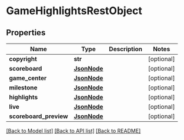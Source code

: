 # GameHighlightsRestObject

## Properties
Name | Type | Description | Notes
------------ | ------------- | ------------- | -------------
**copyright** | **str** |  | [optional] 
**scoreboard** | [**JsonNode**](JsonNode.md) |  | [optional] 
**game_center** | [**JsonNode**](JsonNode.md) |  | [optional] 
**milestone** | [**JsonNode**](JsonNode.md) |  | [optional] 
**highlights** | [**JsonNode**](JsonNode.md) |  | [optional] 
**live** | [**JsonNode**](JsonNode.md) |  | [optional] 
**scoreboard_preview** | [**JsonNode**](JsonNode.md) |  | [optional] 

[[Back to Model list]](../README.md#documentation-for-models) [[Back to API list]](../README.md#documentation-for-api-endpoints) [[Back to README]](../README.md)

